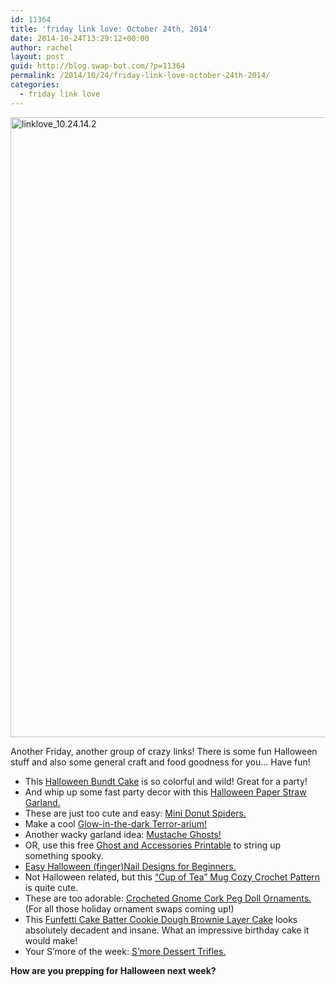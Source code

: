 ```yaml
---
id: 11364
title: 'friday link love: October 24th, 2014'
date: 2014-10-24T13:29:12+00:00
author: rachel
layout: post
guid: http://blog.swap-bot.com/?p=11364
permalink: /2014/10/24/friday-link-love-october-24th-2014/
categories:
  - friday link love
---
```

<img src="http://blog.swap-bot.com/wp-content/uploads/2014/10/linklove_10.24.14.2.jpg" alt="linklove_10.24.14.2" width="600" height="992" class="alignnone size-full wp-image-11367" />

Another Friday, another group of crazy links! There is some fun Halloween stuff and also some general craft and food goodness for you&#8230; Have fun!

  * This [Halloween Bundt Cake](http://www.lovebakesgoodcakes.com/2014/10/halloween-bundt-cake.html) is so colorful and wild! Great for a party!
  * And whip up some fast party decor with this [Halloween Paper Straw Garland.](http://tellloveandchocolate.blogspot.com/2014/10/tell-halloween-paper-straw-garland.html)
  * These are just too cute and easy: [Mini Donut Spiders.](http://www.itsalwaysautumn.com/2014/09/24/easy-mini-donut-spiders-easy-halloween-treat-kids-can-make.html#_a5y_p=2531492)
  * Make a cool [Glow-in-the-dark Terror-arium!](http://babbledabbledo.com/halloween-crafts-terror-arium/)
  * Another wacky garland idea: [Mustache Ghosts!](http://aboutfamilycrafts.com/mustache-ghost-garland/)
  * OR, use this free [Ghost and Accessories Printable](http://kirstyneale.typepad.com/gingerandgeorge/2011/09/way-back-wednesday-string-up-some-spooky.html) to string up something spooky.
  * [Easy Halloween (finger)Nail Designs for Beginners.](http://www.divinecaroline.com/beauty/nails/nail-designs/easy-halloween-nail-designs-beginners?crlt.pid=camp.AXYAXM93YJrX)
  * Not Halloween related, but this [&#8220;Cup of Tea&#8221; Mug Cozy Crochet Pattern](http://mrsgreene.info/2011/01/crochet-pattern-cup-of-tea-coffee-mug-cozy-with-non-slip-backing/#_a5y_p=1920383) is quite cute.
  * These are too adorable: [Crocheted Gnome Cork Peg Doll Ornaments.](http://www.1dogwoof.com/2013/12/crochet-gnome-cork-peg-doll-ornament.html) (For all those holiday ornament swaps coming up!)
  * This [Funfetti Cake Batter Cookie Dough Brownie Layer Cake](http://www.lifeloveandsugar.com/2014/08/27/funfetti-cake-batter-cookie-dough-brownie-layer-cake/) looks absolutely decadent and insane. What an impressive birthday cake it would make!
  * Your S&#8217;more of the week: [S&#8217;more Dessert Trifles.](http://www.momendeavors.com/2014/07/smores-dessert-trifle-in-a-jar.html)

**How are you prepping for Halloween next week?**